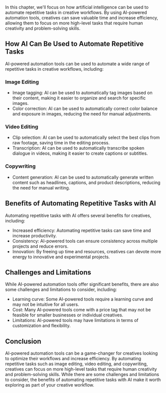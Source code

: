 

In this chapter, we'll focus on how artificial intelligence can be used to automate repetitive tasks in creative workflows. By using AI-powered automation tools, creatives can save valuable time and increase efficiency, allowing them to focus on more high-level tasks that require human creativity and problem-solving skills.

How AI Can Be Used to Automate Repetitive Tasks
-----------------------------------------------

AI-powered automation tools can be used to automate a wide range of repetitive tasks in creative workflows, including:

### Image Editing

* Image tagging: AI can be used to automatically tag images based on their content, making it easier to organize and search for specific images.
* Color correction: AI can be used to automatically correct color balance and exposure in images, reducing the need for manual adjustments.

### Video Editing

* Clip selection: AI can be used to automatically select the best clips from raw footage, saving time in the editing process.
* Transcription: AI can be used to automatically transcribe spoken dialogue in videos, making it easier to create captions or subtitles.

### Copywriting

* Content generation: AI can be used to automatically generate written content such as headlines, captions, and product descriptions, reducing the need for manual writing.

Benefits of Automating Repetitive Tasks with AI
-----------------------------------------------

Automating repetitive tasks with AI offers several benefits for creatives, including:

* Increased efficiency: Automating repetitive tasks can save time and increase productivity.
* Consistency: AI-powered tools can ensure consistency across multiple projects and reduce errors.
* Innovation: By freeing up time and resources, creatives can devote more energy to innovative and experimental projects.

Challenges and Limitations
--------------------------

While AI-powered automation tools offer significant benefits, there are also some challenges and limitations to consider, including:

* Learning curve: Some AI-powered tools require a learning curve and may not be intuitive for all users.
* Cost: Many AI-powered tools come with a price tag that may not be feasible for smaller businesses or individual creatives.
* Limitations: AI-powered tools may have limitations in terms of customization and flexibility.

Conclusion
----------

AI-powered automation tools can be a game-changer for creatives looking to optimize their workflows and increase efficiency. By automating repetitive tasks such as image editing, video editing, and copywriting, creatives can focus on more high-level tasks that require human creativity and problem-solving skills. While there are some challenges and limitations to consider, the benefits of automating repetitive tasks with AI make it worth exploring as part of your creative workflow.
